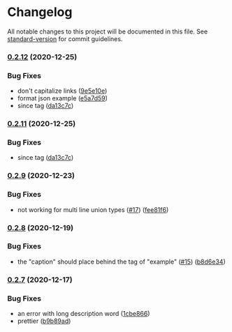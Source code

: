 # Changelog

All notable changes to this project will be documented in this file. See [standard-version](https://github.com/conventional-changelog/standard-version) for commit guidelines.

### [0.2.12](https://github.com/hosseinmd/prettier-plugin-jsdoc/compare/v0.2.9...v0.2.12) (2020-12-25)


### Bug Fixes

* don't capitalize links ([9e5e10e](https://github.com/hosseinmd/prettier-plugin-jsdoc/commit/9e5e10e10aab5bb2955991758b01186f1edc0c23))
* format json example ([e5a7d59](https://github.com/hosseinmd/prettier-plugin-jsdoc/commit/e5a7d590687e14bb78b04522ce7a141a44a58304))
* since tag ([da13c7c](https://github.com/hosseinmd/prettier-plugin-jsdoc/commit/da13c7c93919d5ad55ee6b6c701e2d39f5959097))

### [0.2.11](https://github.com/hosseinmd/prettier-plugin-jsdoc/compare/v0.2.10...v0.2.11) (2020-12-25)

### Bug Fixes

* since tag ([da13c7c](https://github.com/hosseinmd/prettier-plugin-jsdoc/commit/da13c7c93919d5ad55ee6b6c701e2d39f5959097))

### [0.2.9](https://github.com/hosseinmd/prettier-plugin-jsdoc/compare/v0.2.8...v0.2.9) (2020-12-23)


### Bug Fixes

* not working for multi line union types ([#17](https://github.com/hosseinmd/prettier-plugin-jsdoc/issues/17)) ([fee81f6](https://github.com/hosseinmd/prettier-plugin-jsdoc/commit/fee81f6b05be7ddf340783feebd6cb2978283df0))

### [0.2.8](https://github.com/hosseinmd/prettier-plugin-jsdoc/compare/v0.2.7...v0.2.8) (2020-12-19)


### Bug Fixes

* the "caption" should place behind the tag of "example" ([#15](https://github.com/hosseinmd/prettier-plugin-jsdoc/issues/15)) ([b8d6e34](https://github.com/hosseinmd/prettier-plugin-jsdoc/commit/b8d6e34ed4c1271468c37abdc3ab019699e441b9))

### [0.2.7](https://github.com/hosseinmd/prettier-plugin-jsdoc/compare/v0.2.5...v0.2.7) (2020-12-17)


### Bug Fixes

* an error with long description word ([1cbe866](https://github.com/hosseinmd/prettier-plugin-jsdoc/commit/1cbe8660c89e073620861feeebb4fc8d2f48be6d))
* prettier ([b9b89ad](https://github.com/hosseinmd/prettier-plugin-jsdoc/commit/b9b89ad97c046709f9d87d292786e71f4d5d1f0d))
